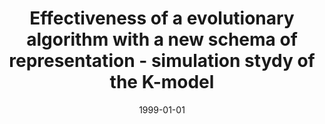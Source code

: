 ---
# Documentation: https://wowchemy.com/docs/managing-content/

title: Effectiveness of a evolutionary algorithm with a new schema of representation
  - simulation stydy of the K-model
subtitle: ''
summary: ''
authors:
- kwasnicka
tags: []
categories: []
date: '1999-01-01'
lastmod: 2022-10-07T04:59:34Z
featured: false
draft: false

# Featured image
# To use, add an image named `featured.jpg/png` to your page's folder.
# Focal points: Smart, Center, TopLeft, Top, TopRight, Left, Right, BottomLeft, Bottom, BottomRight.
image:
  caption: ''
  focal_point: ''
  preview_only: false

# Projects (optional).
#   Associate this post with one or more of your projects.
#   Simply enter your project's folder or file name without extension.
#   E.g. `projects = ["internal-project"]` references `content/project/deep-learning/index.md`.
#   Otherwise, set `projects = []`.
projects: []
publishDate: '2022-10-07T04:59:33.023266Z'
publication_types:
- '4'
abstract: ''
publication: ''
---